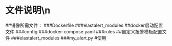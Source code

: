 # 文件说明\n
##镜像所需文件：
###Dockerfile
###elastalert_modules
##docker启动配置文件
###config
###docker-compose.yaml
###rules
##自定义报警模板配置文件
###elastalert_modules
###my_alert.py
#使用
